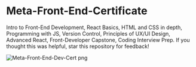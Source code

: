 # Meta-Front-End-Certificate
Intro to Front-End Development, React Basics, HTML and CSS in depth, Programming with JS, Version Control, Principles of  UX/UI Design, Advanced React, Front-Developer Capstone, Coding Interview Prep. 
If you thought this was helpful, star this repository for feedback!

![Meta-Front-End-Dev-Cert png](https://user-images.githubusercontent.com/97537360/210835013-1fd69faa-cd0b-4099-8051-6f4902df0885.png)

